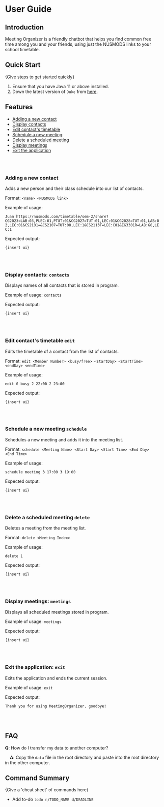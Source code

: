 # User Guide

## Introduction

Meeting Organizer is a friendly chatbot that helps you find common free time among you and your friends, using just the NUSMODS links to your school timetable.


## Quick Start

{Give steps to get started quickly}

1. Ensure that you have Java 11 or above installed.
2. Down the latest version of `Duke` from [here](http://link.to/duke).

## Features 

- [Adding a new contact](#adding-a-new-contact)
- [Display contacts](#display-contacts-contacts)
- [Edit contact's timetable](#edit-contacts-timetable-edit)
- [Schedule a new meeting](#schedule-a-new-meeting-schedule)
- [Delete a scheduled meeting](#delete-a-scheduled-meeting-delete)
- [Display meetings](#display-meetings-meetings)
- [Exit the application](#exit-the-application-exit)

<br/><br/>

### Adding a new contact
Adds a new person and their class schedule into our list of contacts.

Format: `<name> <NUSMODS link>`

Example of usage:

`
Juan https://nusmods.com/timetable/sem-2/share?CG2023=LAB:03,PLEC:01,PTUT:01&CG2027=TUT:01,LEC:01&CG2028=TUT:01,LAB:02,LEC:01&CS2101=&CS2107=TUT:08,LEC:1&CS2113T=LEC:C01&EG3301R=LAB:G8,LEC:1
`

Expected output:
```
{insert ui}
```
<br/><br/>

### Display contacts: `contacts`
Displays names of all contacts that is stored in program.

Example of usage: `contacts`

Expected output:
```
{insert ui}
```
<br/><br/>

### Edit contact's timetable `edit`
Edits the timetable of a contact from the list of contacts.

Format: `edit <Member Number> <busy/free> <startDay> <startTime> <endDay> <endTime>`

Example of usage:

`
edit 0 busy 2 22:00 2 23:00
`

Expected output:
```
{insert ui}
```
<br/><br/>

### Schedule a new meeting `schedule`
Schedules a new meeting and adds it into the meeting list.

Format: `schedule <Meeting Name> <Start Day> <Start Time> <End Day> <End Time>`

Example of usage:

`
schedule meeting 3 17:00 3 19:00
`

Expected output:
```
{insert ui}
```
<br/><br/>

### Delete a scheduled meeting `delete`
Deletes a meeting from the meeting list.

Format: `delete <Meeting Index>`

Example of usage:

`
delete 1
`

Expected output:
```
{insert ui}
```
<br/><br/>

### Display meetings: `meetings`
Displays all scheduled meetings stored in program.

Example of usage: `meetings`

Expected output:
```
{insert ui}
```
<br/><br/>

### Exit the application: `exit`
Exits the application and ends the current session.

Example of usage: `exit`

Expected output:
```
Thank you for using MeetingOrganizer, goodbye!
```
<br/><br/>

## FAQ

**Q**: How do I transfer my data to another computer? 

&nbsp;&nbsp;&nbsp;&nbsp;**A**: Copy the `data` file in the root directory and paste into the root directory in the other computer.

## Command Summary

{Give a 'cheat sheet' of commands here}

* Add to-do `todo n/TODO_NAME d/DEADLINE`

